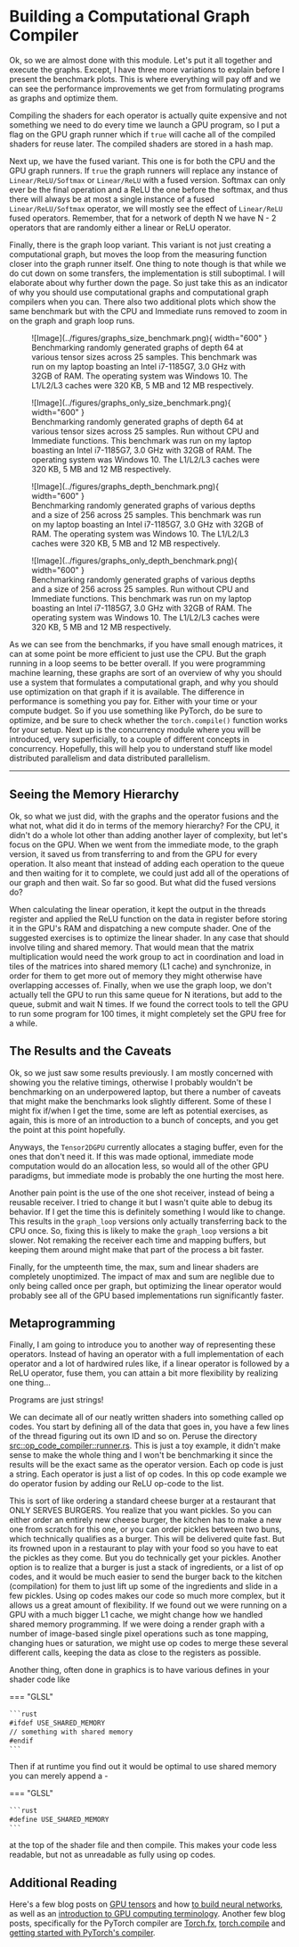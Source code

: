 # Building a Computational Graph Compiler
Ok, so we are almost done with this module. Let's put it all together and execute the graphs.
Except, I have three more variations to explain before I present the benchmark plots. This is where everything
will pay off and we can see the performance improvements we get from formulating programs as graphs and
optimize them.

Compiling the shaders for each operator is actually quite expensive and not something we need to do every time
we launch a GPU program, so I put a flag on the GPU graph runner which if ```true``` will cache all of the
compiled shaders for reuse later. The compiled shaders are stored in a hash map.

Next up, we have the fused variant. This one is for both the CPU and the GPU graph runners.
If ```true``` the graph runners will replace any instance of ```Linear/ReLU/Softmax``` or ```Linear/ReLU```
with a fused version. Softmax can only ever be the final operation and a ReLU the one before the softmax,
and thus there will always be at most a single instance of a fused ```Linear/ReLU/Softmax``` operator,
we will mostly see the effect of ```Linear/ReLU``` fused operators. Remember, that for a network of depth N
we have N - 2 operators that are randomly either a linear or ReLU operator.

Finally, there is the graph loop variant. This variant is not just creating a computational graph, but
moves the loop from the measuring function closer into the graph runner itself. One thing to note though
is that while we do cut down on some transfers, the implementation is still suboptimal. I will elaborate
about why further down the page. So just take this as an indicator of why you should use computational graphs
and computational graph compilers when you can. There also two additional plots which show the same
benchmark but with the CPU and Immediate runs removed to zoom in on the graph and graph loop runs.

<figure markdown>
![Image](../figures/graphs_size_benchmark.png){ width="600" }
<figcaption>
Benchmarking randomly generated graphs of depth 64 at various tensor sizes across 25 samples.
This benchmark was run on my laptop boasting an Intel i7-1185G7, 3.0 GHz with 32GB of RAM. The operating system was
Windows 10. The L1/L2/L3 caches were 320 KB, 5 MB and 12 MB respectively.
</figcaption>
</figure>

<figure markdown>
![Image](../figures/graphs_only_size_benchmark.png){ width="600" }
<figcaption>
Benchmarking randomly generated graphs of depth 64 at various tensor sizes across 25 samples.
Run without CPU and Immediate functions.
This benchmark was run on my laptop boasting an Intel i7-1185G7, 3.0 GHz with 32GB of RAM. The operating system was
Windows 10. The L1/L2/L3 caches were 320 KB, 5 MB and 12 MB respectively.
</figcaption>
</figure>

<figure markdown>
![Image](../figures/graphs_depth_benchmark.png){ width="600" }
<figcaption>
Benchmarking randomly generated graphs of various depths and a size of 256 across 25 samples.
This benchmark was run on my laptop boasting an Intel i7-1185G7, 3.0 GHz with 32GB of RAM. The operating system was
Windows 10. The L1/L2/L3 caches were 320 KB, 5 MB and 12 MB respectively.
</figcaption>
</figure>

<figure markdown>
![Image](../figures/graphs_only_depth_benchmark.png){ width="600" }
<figcaption>
Benchmarking randomly generated graphs of various depths and a size of 256 across 25 samples.
Run without CPU and Immediate functions.
This benchmark was run on my laptop boasting an Intel i7-1185G7, 3.0 GHz with 32GB of RAM. The operating system was
Windows 10. The L1/L2/L3 caches were 320 KB, 5 MB and 12 MB respectively.
</figcaption>
</figure>

As we can see from the benchmarks, if you have small enough matrices, it can at some point be more efficient to just
use the CPU. But the graph running in a loop seems to be better overall. If you were programming machine learning,
these graphs are sort of an overview of why you should use a system that formulates a computational
graph, and why you should use optimization on that graph if it is available. The difference in performance is
something you pay for. Either with your time or your compute budget. So if you use something like PyTorch, do be sure to
optimize, and be sure to check whether the ```torch.compile()``` function works for your setup. Next up is the
concurrency module where you will be introduced, very superficially, to a couple of different concepts in
concurrency. Hopefully, this will help you to understand stuff like model distributed parallelism and data
distributed parallelism.

_________________

## Seeing the Memory Hierarchy
Ok, so what we just did, with the graphs and the operator fusions and the what not, what did it do in terms
of the memory hierarchy? For the CPU, it didn't do a whole lot other than adding another layer of complexity,
but let's focus on the GPU. When we went from the immediate mode, to the graph version, it saved us from
transferring to and from the GPU for every operation. It also meant that instead of adding each operation to the
queue and then waiting for it to complete, we could just add all of the operations of our graph and then wait.
So far so good. But what did the fused versions do?

When calculating the linear operation, it kept the output in the threads register and applied the ReLU function
on the data in register before storing it in the GPU's RAM and dispatching a new compute shader.
One of the suggested exercises is to optimize the linear shader. In any case that should involve tiling and
shared memory. That would mean that the matrix multiplication would need the work group to act in
coordination and load in tiles of the matrices into shared memory (L1 cache) and synchronize, in order for
them to get more out of memory they might otherwise have overlapping accesses of. Finally, when we use
the graph loop, we don't actually tell the GPU to run this same queue for N iterations, but add to the
queue, submit and wait N times. If we found the correct tools to tell the GPU to run some program for
100 times, it might completely set the GPU free for a while.

## The Results and the Caveats
Ok, so we just saw some results previously. I am mostly concerned with showing you the relative timings, otherwise
I probably wouldn't be benchmarking on an underpowered laptop, but there a number of caveats that might make the benchmarks
look slightly different. Some of these I might fix if/when I get the time, some are left as potential exercises,
as again, this is more of an introduction to a bunch of concepts, and you get the point at this point hopefully.

Anyways, the ```Tensor2DGPU``` currently allocates a staging buffer, even for the ones that don't need it.
If this was made optional, immediate mode computation would do an allocation less, so would all of the other
GPU paradigms, but immediate mode is probably the one hurting the most here.

Another pain point is the use of the one shot receiver, instead of being a reusable receiver. I tried to change it
but I wasn't quite able to debug its behavior. If I get the time this is definitely something I would like to
change. This results in the ```graph_loop``` versions only actually transferring back to the CPU once. So, fixing
this is likely to make the ```graph_loop``` versions a bit slower. Not remaking the receiver each time and mapping
buffers, but keeping them around might make that part of the process a bit faster.

Finally, for the umpteenth time, the max, sum and linear shaders are completely unoptimized. The impact of max and
sum are neglible due to only being called once per graph, but optimizing the linear operator would probably see
all of the GPU based implementations run significantly faster.

## Metaprogramming
Finally, I am going to introduce you to another way of representing these operators. Instead of having an
operator with a full implementation of each operator and a lot of hardwired rules like, if a
linear operator is followed by a ReLU operator, fuse them, you can attain a bit more flexibility by
realizing one thing...

Programs are just strings!

We can decimate all of our neatly written shaders into something called op codes. You start by defining
all of the data that goes in, you have a few lines of the thread figuring out its own ID and so on.
Peruse the directory [src::op_code_compiler::runner.rs][6]. This is just a toy example,
it didn't make sense to make the whole thing and I won't be benchmarking it since the results will be the exact
same as the operator version. Each op code is just a string. Each operator is just a list of op codes.
In this op code example we do operator fusion by adding our ReLU op-code to the list.

This is sort of like ordering a standard cheese burger at a restaurant that ONLY SERVES BURGERS.
You realize that you want pickles. So you can either order an entirely new cheese burger, the
kitchen has to make a new one from scratch for this one, or you can order pickles between
two buns, which technically qualifies as a burger. This will be delivered quite fast. But its
frowned upon in a restaurant to play with your food so you have to eat the pickles as they come.
But you do technically get your pickles. Another option is to realize that a burger is just a
stack of ingredients, or a list of op codes, and it would be much easier to send the burger
back to the kitchen (compilation) for them to just lift up some of the ingredients and slide in a
few pickles. Using op codes makes our code so much more complex, but it allows us a great amount
of flexibility. If we found out we were running on a GPU with a much bigger L1 cache, we might change how we
handled shared memory programming. If we were doing a render graph with a number of image-based
single pixel operations such as tone mapping, changing hues or saturation, we might use op codes
to merge these several different calls, keeping the data as close to the registers as possible.

Another thing, often done in graphics is to have various defines in your shader code like

=== "GLSL"

    ```rust
    #ifdef USE_SHARED_MEMORY
    // something with shared memory
    #endif
    ```

Then if at runtime you find out it would be optimal to use shared memory you can merely append
a -

=== "GLSL"

    ```rust
    #define USE_SHARED_MEMORY
    ```

at the top of the shader file and then compile. This makes your code less readable, but not as unreadable
as fully using op codes.

## Additional Reading
Here's a few blog posts on [GPU tensors][1] and how [to build neural networks][0], as well as an
[introduction to GPU computing terminology][2]. Another few blog posts, specifically for the
PyTorch compiler are [Torch.fx][3], [torch.compile][4] and
[getting started with PyTorch's compiler][5].

[0]: https://getcode.substack.com/p/fun-and-hackable-tensors-in-rust
[1]: https://getcode.substack.com/p/massively-parallel-fun-with-gpus
[2]: https://github.com/googlefonts/compute-shader-101/blob/main/docs/glossary.md
[3]: https://pytorch.org/docs/stable/fx.html
[4]: https://pytorch.org/docs/stable/generated/torch.compile.html
[5]: https://pytorch.org/docs/stable/torch.compiler.html
[6]: https://github.com/absorensen/the-guide/blob/main/m1_memory_hierarchies/code/computational_graphs/src/op_code_compiler/runner.rs
